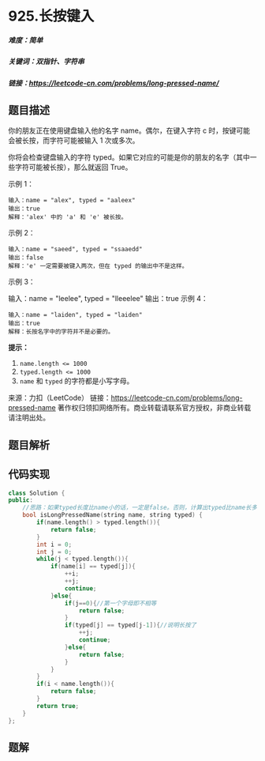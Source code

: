 # 925.长按键入

##### 难度：简单

##### 关键词：双指针、字符串

##### 链接：https://leetcode-cn.com/problems/long-pressed-name/

## 题目描述

你的朋友正在使用键盘输入他的名字 name。偶尔，在键入字符 c 时，按键可能会被长按，而字符可能被输入 1 次或多次。

你将会检查键盘输入的字符 typed。如果它对应的可能是你的朋友的名字（其中一些字符可能被长按），那么就返回 True。

示例 1：

```
输入：name = "alex", typed = "aaleex"
输出：true
解释：'alex' 中的 'a' 和 'e' 被长按。
```

示例 2：

```
输入：name = "saeed", typed = "ssaaedd"
输出：false
解释：'e' 一定需要被键入两次，但在 typed 的输出中不是这样。
```

示例 3：

输入：name = "leelee", typed = "lleeelee"
输出：true
示例 4：

```
输入：name = "laiden", typed = "laiden"
输出：true
解释：长按名字中的字符并不是必要的。
```

**提示：**

1. `name.length <= 1000`
2. `typed.length <= 1000`
3. `name` 和 `typed` 的字符都是小写字母。

来源：力扣（LeetCode）
链接：https://leetcode-cn.com/problems/long-pressed-name
著作权归领扣网络所有。商业转载请联系官方授权，非商业转载请注明出处。

## 题目解析

## 代码实现

```c++
class Solution {
public:
    //思路：如果typed长度比name小的话，一定是false。否则，计算出typed比name长多少，长多少则说明长按了多少次。
    bool isLongPressedName(string name, string typed) {
        if(name.length() > typed.length()){
            return false;
        }
        int i = 0;
        int j = 0;
        while(j < typed.length()){
            if(name[i] == typed[j]){
                ++i;
                ++j;
                continue;
            }else{
                if(j==0){//第一个字母即不相等
                    return false;
                }
                if(typed[j] == typed[j-1]){//说明长按了
                    ++j;
                    continue;
                }else{
                    return false;
                }
            }
        }
        if(i < name.length()){
            return false;
        }
        return true;
    }
};
```



## 题解

